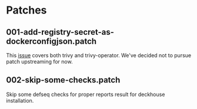 # Patches

## 001-add-registry-secret-as-dockerconfigjson.patch

This [issue](https://github.com/aquasecurity/trivy-operator/issues/695) covers both trivy and trivy-operator. We've decided not to pursue patch upstreaming for now.

## 002-skip-some-checks.patch

Skip some defseq checks for proper reports result for deckhouse installation.
